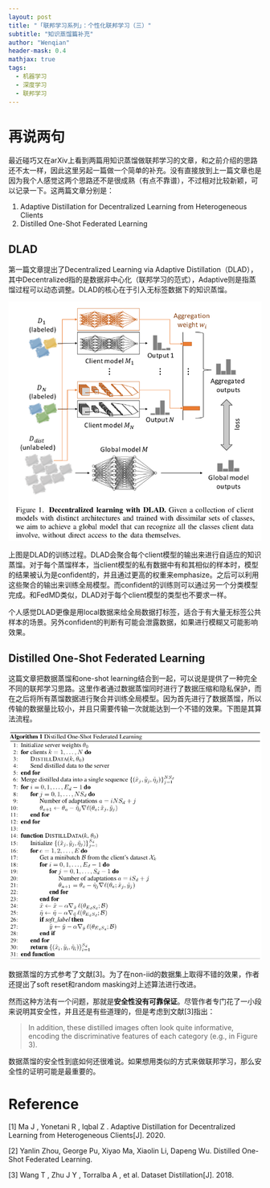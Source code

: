```yaml
---
layout: post
title: "「联邦学习系列」：个性化联邦学习（三）"
subtitle: "知识蒸馏篇补充"
author: "Wenqian"
header-mask: 0.4
mathjax: true
tags:
  - 机器学习
  - 深度学习
  - 联邦学习
---
```


# 再说两句

最近碰巧又在arXiv上看到两篇用知识蒸馏做联邦学习的文章，和之前介绍的思路还不太一样，因此这里另起一篇做一个简单的补充。没有直接放到上一篇文章也是因为我个人感觉这两个思路还不是很成熟（有点不靠谱），不过相对比较新颖，可以记录一下。这两篇文章分别是：
1. Adaptive Distillation for Decentralized Learning from Heterogeneous Clients
2. Distilled One-Shot Federated Learning

## DLAD
第一篇文章提出了Decentralized Learning via Adaptive Distillation（DLAD），其中Decentralized指的是数据非中心化（联邦学习的范式），Adaptive则是指蒸馏过程可以动态调整。DLAD的核心在于引入无标签数据下的知识蒸馏。

![img](/img/in-post/fl/kn-dist2/DLAD.png)

上图是DLAD的训练过程。DLAD会聚合每个client模型的输出来进行自适应的知识蒸馏。对于每个蒸馏样本，当client模型的私有数据中有和其相似的样本时，模型的结果被认为是confident的，并且通过更高的权重来emphasize。之后可以利用这些聚合的输出来训练全局模型。而confident的训练则可以通过另一个分类模型完成。和FedMD类似，DLAD对于每个client模型的类型也不要求一样。

个人感觉DLAD更像是用local数据来给全局数据打标签，适合于有大量无标签公共样本的场景。另外confident的判断有可能会泄露数据，如果进行模糊又可能影响效果。

## Distilled One-Shot Federated Learning
这篇文章把数据蒸馏和one-shot learning结合到一起，可以说是提供了一种完全不同的联邦学习思路。这里作者通过数据蒸馏同时进行了数据压缩和隐私保护，而在之后将所有蒸馏数据进行聚合并训练全局模型。因为首先进行了数据蒸馏，所以传输的数据量比较小，并且只需要传输一次就能达到一个不错的效果。下图是其算法流程。

![img](/img/in-post/fl/kn-dist2/dist.png)

数据蒸馏的方式参考了文献[3]。为了在non-iid的数据集上取得不错的效果，作者还提出了soft reset和random masking对上述算法进行改进。

然而这种方法有一个问题，那就是**安全性没有可靠保证**。尽管作者专门花了一小段来说明其安全性，并且还是有些道理的，但是考虑到文献[3]指出：

> In addition, these distilled images often look quite informative, encoding the discriminative features of each category (e.g., in Figure 3).

数据蒸馏的安全性到底如何还很难说。如果想用类似的方式来做联邦学习，那么安全性的证明可能是最重要的。

# Reference
[1] Ma J , Yonetani R , Iqbal Z . Adaptive Distillation for Decentralized Learning from Heterogeneous Clients[J]. 2020.

[2] Yanlin Zhou, George Pu, Xiyao Ma, Xiaolin Li, Dapeng Wu. Distilled One-Shot Federated Learning.

[3] Wang T , Zhu J Y , Torralba A , et al. Dataset Distillation[J]. 2018.
